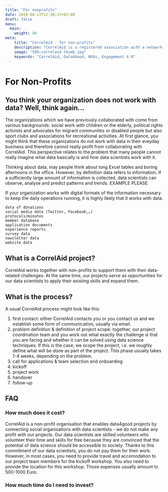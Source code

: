 ```yaml
---
title: "For nonprofits"
date: 2018-08-23T12:38:17+02:00
draft: false
menu:
  main:
    weight: 40
meta:
    title: "CorrelAid - for non-profits"
    description: "CorrelAid is a registered association with a network of 650 data analysts"
    image: "509-correlaid-thumb.jpg"
    keywords: "CorrelAid, Data4Good, NGOs, Engagement 4.0"
---
```


# For Non-Profits 

## You think your organization does not work with data? Well, think again…

The organizations which we have previously collaborated with come from various backgrounds: social work with children or the elderly, political rights activists and advocates for migrant communites or disabled people but also sport clubs and associations for recreational activities. At first glance, you might think that these organizations do not work with data in their eveyday business and therefore cannot really profit from collaborating with CorrelAid. This perspective relates to the problem that many people cannot really imagine what data basically is and how data scientists work with it.

Thinking about data, may people think about long Excel tables and boring afternoons in the office. However, by definition data refers to information. If a sufficiently large amount of information is collected, data scientists can observe, analyse and predict patterns and trends.
EXAMPLE PLEASE

If your organization works with digital formats of the information necessary to keep the daily operations running, it is highly likely that it works with data.

    data of donations
    social media data (Twitter, Facebook,…)
    protocols/minutes
    member database
    application documents
    experience reports
    survey data
    newsletter data
    website data

## What is a CorrelAid project? 
CorrelAid works together with non-profits to support them with their data-related challenges. At the same time, our projects serve as opportunities for our data scientists to apply their existing skills and expand them. 

## What is the process? 
A usual CorrelAid process might look like this:

1. first contact: either CorrelAid contacts you or you contact us and we establish some form of communication, usually via email.
2. problem definition & definition of project scope: together, our project coordination team and you work out what exactly the challenge is that you are facing and whether it can be solved using data science techniques. If this is the case, we scope the project, i.e. we roughly define what will be done as part of the project. This phase usually takes 1-4 weeks, depending on the problem.
3. call for applications & team selection and onboarding
4. kickoff 
5. project work
6. handover 
7. follow-up 


## FAQ
### How much does it cost?
CorrelAid is a non-profit organisation that enables data4good projects by connecting social organisations with data scientists - we do not make any profit with our projects. Our data scientists are skilled volunteers who volunteer their time and skills for free because they are convinced that the potential of data science should be accessible to society. Thanks to this commitment of our data scientists, you do not pay them for their work. However, in most cases, you need to provide travel and accomodation to our project team members for the kickoff workshop. You also need to provide the location for this workshop. Those expenses usually amount to 500-1000 Euro. 


### How much time do I need to invest? 


